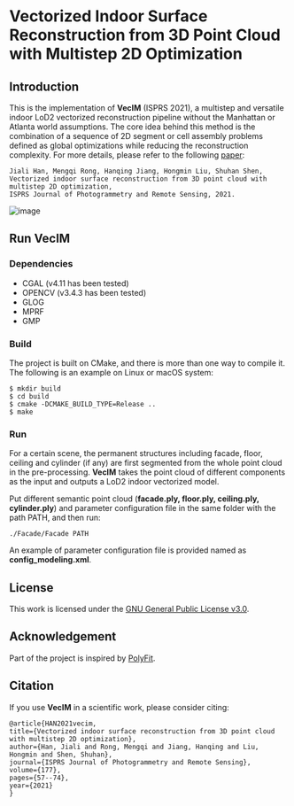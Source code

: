 # Vectorized Indoor Surface Reconstruction from 3D Point Cloud with Multistep 2D Optimization

## Introduction

This is the implementation of **VecIM** (ISPRS 2021), a multistep and versatile indoor LoD2 vectorized reconstruction pipeline without the Manhattan or Atlanta world assumptions. The core idea behind this method is the combination of a sequence of 2D segment or 
cell assembly problems defined as global optimizations while reducing the reconstruction complexity. For more details, please refer to the following [paper](https://www.sciencedirect.com/science/article/abs/pii/S0924271621001222):

    Jiali Han, Mengqi Rong, Hanqing Jiang, Hongmin Liu, Shuhan Shen,
    Vectorized indoor surface reconstruction from 3D point cloud with multistep 2D optimization,
    ISPRS Journal of Photogrammetry and Remote Sensing, 2021.

![image](https://github.com/ShuhanShen/VecIM/blob/main/images/pipeline.PNG)

## Run VecIM
### Dependencies
- CGAL (v4.11 has been tested)
- OPENCV (v3.4.3 has been tested)
- GLOG
- MPRF
- GMP

### Build
The project is built on CMake, and there is more than one way to compile it. The following is an example on Linux or macOS system:

    $ mkdir build
    $ cd build
    $ cmake -DCMAKE_BUILD_TYPE=Release ..
    $ make

### Run
For a certain scene, the permanent structures including facade, floor, ceiling and cylinder (if any) are first segmented from the whole point cloud in the pre-processing. **VecIM** takes the point cloud of different components as the input and outputs a LoD2 indoor vectorized model.

Put different semantic point cloud (**facade.ply, floor.ply, ceiling.ply, cylinder.ply**) and parameter configuration file in the same folder with the path PATH, and then run:

    ./Facade/Facade PATH

An example of parameter configuration file is provided named as **config_modeling.xml**.

## License
This work is licensed under the [GNU General Public License v3.0](https://github.com/ShuhanShen/VecIM/blob/main/LICENSE).

## Acknowledgement
Part of the project is inspired by [PolyFit](https://github.com/LiangliangNan/PolyFit).

## Citation
If you use **VecIM** in a scientific work, please consider citing:

    @article{HAN2021vecim,
    title={Vectorized indoor surface reconstruction from 3D point cloud with multistep 2D optimization},
    author={Han, Jiali and Rong, Mengqi and Jiang, Hanqing and Liu, Hongmin and Shen, Shuhan},
    journal={ISPRS Journal of Photogrammetry and Remote Sensing},
    volume={177},
    pages={57--74},
    year={2021}
    }
